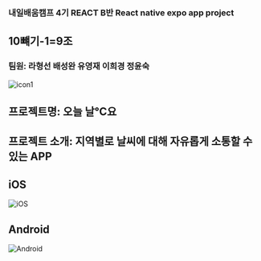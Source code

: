 ### 내일배움캠프 4기 REACT B반 React native expo app project

## 10뺴기-1=9조

### 팀원: 라형선 배성완 유영재 이희경 정윤숙
![icon1](https://user-images.githubusercontent.com/112805225/212053620-2d310f5d-1d48-4ead-8070-c82da0e2e891.png)

## 프로젝트명: 오늘 날℃요

## 프로젝트 소개: 지역별로 날씨에 대해 자유롭게 소통할 수 있는 APP

## iOS

![iOS](https://user-images.githubusercontent.com/112805225/212051879-55ac3c28-eddf-402c-b9c1-ee525d03c978.jpg)


## Android

![Android](https://user-images.githubusercontent.com/112805225/212052544-000ef131-0c6d-4690-b993-6ffc6770aa19.jpg)
